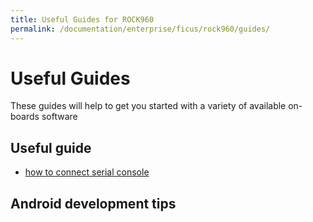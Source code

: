 ```yaml
---
title: Useful Guides for ROCK960
permalink: /documentation/enterprise/ficus/rock960/guides/
---
```


# Useful Guides

These guides will help to get you started with a variety of available on-boards software

## Useful guide

* [how to connect serial console](serial-console.md)


## Android development tips
